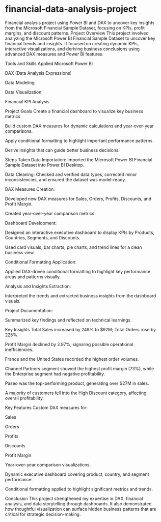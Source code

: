 # financial-data-analysis-project
Financial analysis project using Power BI and DAX to uncover key insights from the Microsoft Financial Sample Dataset, focusing on KPIs, profit margins, and discount patterns.
Project Overview
This project involved analyzing the Microsoft Power BI Financial Sample Dataset to uncover key financial trends and insights.
It focused on creating dynamic KPIs, interactive visualizations, and deriving business conclusions using advanced DAX measures and Power BI features.

Tools and Skills Applied
Microsoft Power BI

DAX (Data Analysis Expressions)

Data Modeling

Data Visualization

Financial KPI Analysis

Project Goals
Create a financial dashboard to visualize key business metrics.

Build custom DAX measures for dynamic calculations and year-over-year comparisons.

Apply conditional formatting to highlight important performance patterns.

Derive insights that can guide better business decisions.

Steps Taken
Data Importation: Imported the Microsoft Power BI Financial Sample Dataset into Power BI Desktop.

Data Cleaning: Checked and verified data types, corrected minor inconsistencies, and ensured the dataset was model-ready.

DAX Measures Creation:

Developed new DAX measures for Sales, Orders, Profits, Discounts, and Profit Margin.

Created year-over-year comparison metrics.

Dashboard Development:

Designed an interactive executive dashboard to display KPIs by Products, Countries, Segments, and Discounts.

Used card visuals, bar charts, pie charts, and trend lines for a clean business view.

Conditional Formatting Application:

Applied DAX-driven conditional formatting to highlight key performance areas and patterns visually.

Analysis and Insights Extraction:

Interpreted the trends and extracted business insights from the dashboard visuals.

Project Documentation:

Summarized key findings and reflected on technical learnings.

Key Insights
Total Sales increased by 249% to $92M; Total Orders rose by 225%.

Profit Margin declined by 3.97%, signaling possible operational inefficiencies.

France and the United States recorded the highest order volumes.

Channel Partners segment showed the highest profit margin (73%), while the Enterprise segment had negative profitability.

Paseo was the top-performing product, generating over $27M in sales.

A majority of customers fell into the High Discount category, affecting overall profitability.

Key Features
Custom DAX measures for:

Sales

Orders

Profits

Discounts

Profit Margin

Year-over-year comparison visualizations.

Dynamic executive dashboard covering product, country, and segment performance.

Conditional formatting applied to highlight significant metrics and trends.

Conclusion
This project strengthened my expertise in DAX, financial analysis, and data storytelling through dashboards. It also demonstrated how thoughtful visualization can surface hidden business patterns that are critical for strategic decision-making.

